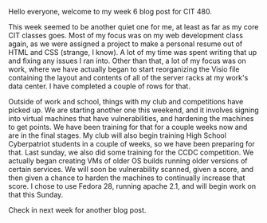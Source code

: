 Hello everyone, welcome to my week 6 blog post for CIT 480.

This week seemed to be another quiet one for me, at least as far as my core CIT classes goes. Most of my focus was on my web development class again, as we were assigned a project to make a personal resume out of HTML and CSS (strange, I know). A lot of my time was spent writing that up and fixing any issues I ran into. Other than that, a lot of my focus was on work, where we have actually began to start reorganizing the Visio file containing the layout and contents of all of the server racks at my work's data center. I have completed a couple of rows for that. 

Outside of work and school, things with my club and competitions have picked up. We are starting another one this weekend, and it involves signing into virtual machines that have vulnerabilities, and hardening the machines to get points. We have been training for that for a couple weeks now and are in the final stages. My club will also begin training High School Cyberpatriot students in a couple of weeks, so we have been preparing for that. Last sunday, we also did some training for the CCDC competition. We actually began creating VMs of older OS builds running older versions of certain services. We will soon be vulnerability scanned, given a score, and then given a chance to harden the machines to continually increase that score. I chose to use Fedora 28, running apache 2.1, and will begin work on that this Sunday.

Check in next week for another blog post.